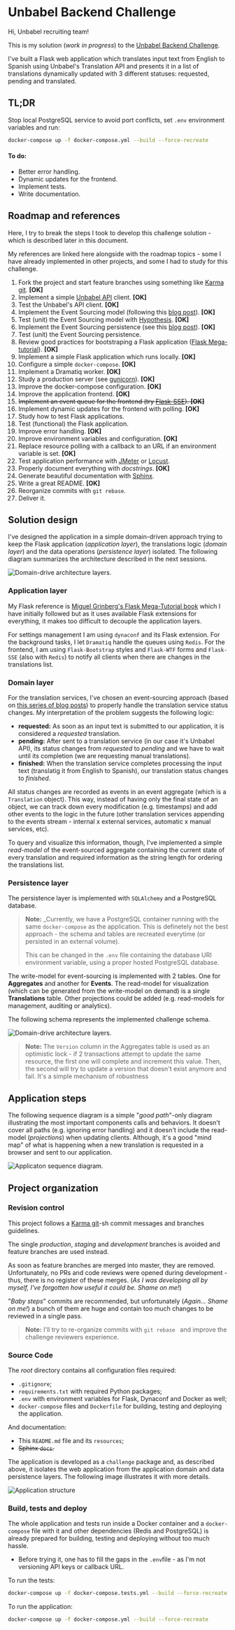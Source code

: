 # Unbabel Backend Challenge

Hi, Unbabel recruiting team!

This is my solution (_work in progress_) to the [Unbabel Backend Challenge](https://github.com/Unbabel/backend-coding-challenge).

I've built a Flask web application which translates input text from English to Spanish using Unbabel's Translation API and presents it in a list of translations dynamically updated with 3 different statuses: requested, pending and translated.

## TL;DR

Stop local PostgreSQL service to avoid port conflicts, set `.env` environment variables and run:

```bash
docker-compose up -f docker-compose.yml --build --force-recreate
```

#### To do:

* Better error handling.
* Dynamic updates for the frontend.
* Implement tests.
* Write documentation.



## Roadmap and references

Here, I try to break the steps I took to develop this challenge solution - which is described later in this document.

My references are linked here alongside with the roadmap topics - some I have already implemented in other projects, and some I had to study for this challenge.

1. Fork the project and start feature branches using something like [Karma git](https://karma-runner.github.io/3.0/dev/git-commit-msg.html). **[OK]**
2. Implement a simple [Unbabel API](https://developers.unbabel.com/) client. **[OK]**
3. Test the Unbabel's API client. **[OK]**
4. Implement the Event Sourcing model (following this [blog post](https://breadcrumbscollector.tech/implementing-event-sourcing-in-python-part-1-aggregates/)). **[OK]**
5. Test (unit) the Event Sourcing model with [Hypothesis](https://hypothesis.readthedocs.io/en/latest/). **[OK]**
6. Implement the Event Sourcing persistence (see this [blog post](https://breadcrumbscollector.tech/implementing-event-sourcing-in-python-part-2-robust-event-store-atop-postgresql/)). **[OK]**
7. Test (unit) the Event Sourcing persistence. 
8. Review good practices for bootstraping a Flask application ([Flask Mega-tutorial](https://blog.miguelgrinberg.com/post/the-flask-mega-tutorial-part-i-hello-world)). **[OK]**
9. Implement a simple Flask application which runs locally. **[OK]**
10. Configure a simple `docker-compose`. **[OK]**
11. Implement a Dramatiq worker. **[OK]**
12. Study a production server (see [gunicorn](http://docs.gunicorn.org/en/stable/design.html)). **[OK]**
13. Improve the docker-compose configuration. **[OK]**
14. Improve the application frontend. **[OK]**
15. ~~Implement an event queue for the frontend (try [Flask-SSE](https://flask-sse.readthedocs.io/en/latest/quickstart.html)). **[OK]**~~
16. Implement dynamic updates for the frontend with polling. **[OK]**
17. Study how to test Flask applications.
18. Test (functional) the Flask application.
19. Improve error handling. **[OK]**
20. Improve environment variables and configuration. **[OK]**
21. Replace resource polling with a callback to an URL if an environment variable is set. **[OK]**
22. Test application performance with [JMeter](https://jmeter.apache.org/) or [Locust](http://www.sphinx-doc.org/en/master/).
23. Properly document everything with _docstrings_. **[OK]**
24. Generate beautiful documentation with [Sphinx](http://www.sphinx-doc.org/en/master/).
25. Write a great README. **[OK]**
26. Reorganize commits with `git rebase`.
27. Deliver it.

## Solution design

I've designed the application in a simple domain-driven approach trying to keep the Flask application (_application layer_), the translations logic (_domain layer_) and the data operations (_persistence layer_) isolated. The following diagram summarizes the architecture described in the next sessions.

![Domain-drive architecture layers.](./resources/architecture.png)

### Application layer

My Flask reference is [Miguel Grinberg's Flask Mega-Tutorial book](https://blog.miguelgrinberg.com/post/the-flask-mega-tutorial-part-i-hello-world) which I have initially followed but as it uses available Flask extensions for everything, it makes too difficult to decouple the application layers.

For settings management I am using `dynaconf` and its Flask extension. For the background tasks, I let `Dramatiq` handle the queues using `Redis`. For the frontend, I am using `Flask-Bootstrap` styles and `Flask-WTF` forms and `Flask-SSE` (also with `Redis`) to notify all clients when there are changes in the translations list.

### Domain layer

For the translation services, I've chosen an event-sourcing approach (based on [this series of blog posts](https://breadcrumbscollector.tech/implementing-event-sourcing-in-python-part-1-aggregates/)) to properly handle the translation service status changes. My interpretation of the problem suggests the following logic:

* **requested:** As soon as an input text is submitted to our application, it is considered a _requested_ translation.
* **pending:** After sent to a translation service (in our case it's Unbabel API), its status changes from _requested_ to _pending_ and we have to wait until its completion (we are requesting manual translations).
* **finished:** When the translation service completes processing the input text (translatig it from English to Spanish), our translation status changes to _finished_.

All status changes are recorded as events in an event aggregate (which is a `Translation` object). This way, instead of having only the final state of an object, we can track down every modification (e.g. timestamps) and add other events to the logic in the future (other translation services appending to the events stream - internal x external services, automatic x manual services, etc).

To query and visualize this information, though, I've implemented a simple _read-model_ of the event-sourced aggregate containing the current state of every translation and required information as the string length for ordering the translations list.

### Persistence layer

The persistence layer is implemented with `SQLAlchemy` and a PostgreSQL database.

> **Note:** _Currently, we have a PostgreSQL container running with the same `docker-compose` as the application. This is definetely not the best approach - the schema and tables are recreated everytime (or persisted in an external volume).
> 
> This can be changed in the `.env` file containing the database URI environment variable, using a proper hosted PostgreSQL database.

The write-model for event-sourcing is implemented with 2 tables. One for **Aggregates** and another for **Events**. The read-model for visualization (which can be generated from the write-model on demand) is a single **Translations** table. Other projections could be added (e.g. read-models for management, auditing or analytics).

The following schema represents the implemented challenge schema.

![Domain-drive architecture layers.](./resources/schema.png)

> **Note:** The `Version` column in the Aggregates table is used as an optimistic lock - if 2 transactions attempt to update the same resource, the first one will complete and increment this value. Then, the second will try to update a version that doesn't exist anymore and fail. It's a simple mechanism of robustness

## Application steps

The following sequence diagram is a simple "_good path_"-only diagram illustrating the most important components calls and behaviors. It doesn't cover all paths (e.g. ignoring error handling) and it doesn't include the read-model (_projections_) when updating clients. Although, it's a good "mind map" of what is happening when a new translation is requested in a browser and sent to our application.

![Applicaton sequence diagram.](./resources/sequence.svg)

## Project organization

### Revision control

This project follows a [Karma git](https://karma-runner.github.io/3.0/dev/git-commit-msg.html)-sh commit messages and branches guidelines.

The single _production_, _staging_ and _development_ branches is avoided and feature branches are used instead.

As soon as feature branches are merged into master, they are removed. Unfortunately, no PRs and code reviews were opened during development - thus, there is no register of these merges. (_As I was developing all by myself, I've forgotten how useful it could be. Shame on me!_)

"_Baby steps_" commits are recommended, but unfortunately (_Again... Shame on me!_) a bunch of them are huge and contain too much changes to be reviewed in a single pass.

> **Note:** I'll try to re-organize commits with `git rebase ` and improve the challenge reviewers experience.

### Source Code

The _root_ directory contains all configuration files required:

* `.gitignore`;
* `requirements.txt` with required Python packages;
* `.env` with environment variables for Flask, Dynaconf and Docker as well;
* `docker-compose` files  and `Dockerfile` for building, testing and deploying the application.

And documentation:

* This `README.md` file and its `resources`;
* ~~Sphinx `docs`.~~

The application is developed as a `challenge` package and, as described above, it isolates the web application from the application domain and data persistence layers. The following image illustrates it with more details.

![Application structure](./resources/structure.png)

### Build, tests and deploy

The whole application and tests run inside a Docker container and a `docker-compose` file with it and other dependencies (Redis and PostgreSQL) is already prepared for building, testing and deploying without too much hassle.

* Before trying it, one has to fill the gaps in the `.env`file - as I'm not versioning API keys or callback URL.

To run the tests:

```bash
docker-compose up -f docker-compose.tests.yml --build --force-recreate
```

To run the application:

```bash
docker-compose up -f docker-compose.yml --build --force-recreate
```